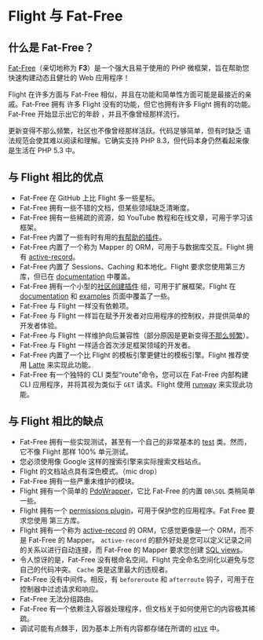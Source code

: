 # Flight 与 Fat-Free

## 什么是 Fat-Free？
[Fat-Free](https://fatfreeframework.com)（亲切地称为 **F3**）是一个强大且易于使用的 PHP 微框架，旨在帮助您快速构建动态且健壮的
Web 应用程序！

Flight 在许多方面与 Fat-Free 相似，并且在功能和简单性方面可能是最接近的亲戚。Fat-Free 拥有
许多 Flight 没有的功能，但它也拥有许多 Flight 拥有的功能。Fat-Free 开始显示出它的年龄
，并且不像曾经那样流行。

更新变得不那么频繁，社区也不像曾经那样活跃。代码足够简单，但有时缺乏
语法规范会使其难以阅读和理解。它确实支持 PHP 8.3，但代码本身仍然看起来像是生活在
PHP 5.3 中。

## 与 Flight 相比的优点

- Fat-Free 在 GitHub 上比 Flight 多一些星标。
- Fat-Free 拥有一些不错的文档，但某些领域缺乏清晰度。
- Fat-Free 拥有一些稀疏的资源，如 YouTube 教程和在线文章，可用于学习该框架。
- Fat-Free 内置了一些有时有用的[有帮助的插件](https://fatfreeframework.com/3.8/api-reference)。
- Fat-Free 内置了一个称为 Mapper 的 ORM，可用于与数据库交互。Flight 拥有 [active-record](/awesome-plugins/active-record)。
- Fat-Free 内置了 Sessions、Caching 和本地化。Flight 要求您使用第三方库，但已在 [documentation](/awesome-plugins) 中覆盖。
- Fat-Free 拥有一个小型的[社区创建插件](https://fatfreeframework.com/3.8/development#Community) 组，可用于扩展框架。Flight 在 [documentation](/awesome-plugins) 和 [examples](/examples) 页面中覆盖了一些。
- Fat-Free 与 Flight 一样没有依赖项。
- Fat-Free 与 Flight 一样旨在赋予开发者对应用程序的控制权，并提供简单的开发者体验。
- Fat-Free 与 Flight 一样维护向后兼容性（部分原因是更新变得[不那么频繁](https://github.com/bcosca/fatfree/releases)）。
- Fat-Free 与 Flight 一样适合首次涉足框架领域的开发者。
- Fat-Free 内置了一个比 Flight 的模板引擎更健壮的模板引擎。Flight 推荐使用 [Latte](/awesome-plugins/latte) 来实现此功能。
- Fat-Free 有一个独特的 CLI 类型“route”命令，您可以在 Fat-Free 内部构建 CLI 应用程序，并将其视为类似于 `GET` 请求。Flight 使用 [runway](/awesome-plugins/runway) 来实现此功能。

## 与 Flight 相比的缺点

- Fat-Free 拥有一些实现测试，甚至有一个自己的非常基本的 [test](https://fatfreeframework.com/3.8/test) 类。然而，
  它不像 Flight 那样 100% 单元测试。
- 您必须使用像 Google 这样的搜索引擎来实际搜索文档站点。
- Flight 的文档站点具有深色模式。（mic drop）
- Fat-Free 拥有一些严重未维护的模块。
- Flight 拥有一个简单的 [PdoWrapper](/learn/pdo-wrapper)，它比 Fat-Free 的内置 `DB\SQL` 类稍简单一些。
- Flight 拥有一个 [permissions plugin](/awesome-plugins/permissions)，可用于保护您的应用程序。Fat Free 要求您使用
  第三方库。
- Flight 拥有一个称为 [active-record](/awesome-plugins/active-record) 的 ORM，它感觉更像是一个 ORM，而不是 Fat-Free 的 Mapper。
  `active-record` 的额外好处是您可以定义记录之间的关系以进行自动连接，而 Fat-Free 的 Mapper
  要求您创建 [SQL views](https://fatfreeframework.com/3.8/databases#ProsandCons)。
- 令人惊讶的是，Fat-Free 没有根命名空间。Flight 完全命名空间化以避免与您自己的代码冲突。
  `Cache` 类是这里最大的违规者。
- Fat-Free 没有中间件。相反，有 `beforeroute` 和 `afterroute` 钩子，可用于在控制器中过滤请求和响应。
- Fat-Free 无法分组路由。
- Fat-Free 有一个依赖注入容器处理程序，但文档关于如何使用它的内容极其稀疏。
- 调试可能有点棘手，因为基本上所有内容都存储在所谓的 [`HIVE`](https://fatfreeframework.com/3.8/quick-reference) 中。